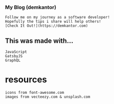 ###  My Blog (demkantor)
    Follow me on my journey as a software developer!
    Hopefully the tips i share will help others!
    [Check It Out!](https://demkantor.com)

## This was made with...
    JavaScript
    GatsbyJS
    GraphQL


# resources
    icons from font-awesome.com
    images from vecteezy.com & unsplash.com
